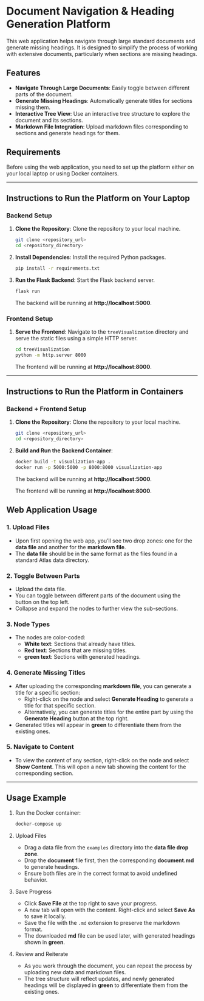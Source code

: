 # Document Navigation & Heading Generation Platform

This web application helps navigate through large standard documents and generate missing headings. It is designed to simplify the process of working with extensive documents, particularly when sections are missing headings.

## Features

- **Navigate Through Large Documents**: Easily toggle between different parts of the document.
- **Generate Missing Headings**: Automatically generate titles for sections missing them.
- **Interactive Tree View**: Use an interactive tree structure to explore the document and its sections.
- **Markdown File Integration**: Upload markdown files corresponding to sections and generate headings for them.

## Requirements

Before using the web application, you need to set up the platform either on your local laptop or using Docker containers.

---

## Instructions to Run the Platform on Your Laptop

### Backend Setup

1. **Clone the Repository**: Clone the repository to your local machine.
   ```bash
   git clone <repository_url>
   cd <repository_directory>
   ```
2. **Install Dependencies**: Install the required Python packages.
   ```bash
   pip install -r requirements.txt
   ```
3. **Run the Flask Backend**: Start the Flask backend server.
   ```bash
   flask run
   ```
   The backend will be running at **http://localhost:5000**.

### Frontend Setup

1. **Serve the Frontend**: Navigate to the `treeVisualization` directory and serve the static files using a simple HTTP server.
   ```bash
   cd treeVisualization
   python -m http.server 8000
   ```
   The frontend will be running at **http://localhost:8000**.

---

## Instructions to Run the Platform in Containers

### Backend + Frontend Setup

1. **Clone the Repository**: Clone the repository to your local machine.
   ```bash
   git clone <repository_url>
   cd <repository_directory>
   ```
2. **Build and Run the Backend Container**:
   ```bash
   docker build -t visualization-app .
   docker run -p 5000:5000 -p 8000:8000 visualization-app
   ```
   The backend will be running at **http://localhost:5000**.

   
   The frontend will be running at **http://localhost:8000**.



## Web Application Usage

### 1. **Upload Files**
   - Upon first opening the web app, you’ll see two drop zones: one for the **data file** and another for the **markdown file**.
   - The **data file** should be in the same format as the files found in a standard Atlas data directory.

### 2. **Toggle Between Parts**
   - Upload the data file.
   - You can toggle between different parts of the document using the button on the top left.
   - Collapse and expand the nodes to further view the sub-sections.

### 3. **Node Types**
   - The nodes are color-coded:
     - **White text**: Sections that already have titles.
     - **Red text**: Sections that are missing titles.
     - **green text**: Sections with generated headings.

### 4. **Generate Missing Titles**
   - After uploading the corresponding **markdown file**, you can generate a title for a specific section:
     - Right-click on the node and select **Generate Heading** to generate a title for that specific section.
     - Alternatively, you can generate titles for the entire part by using the **Generate Heading** button at the top right.
   - Generated titles will appear in **green** to differentiate them from the existing ones.

### 5. **Navigate to Content**
   - To view the content of any section, right-click on the node and select **Show Content**. This will open a new tab showing the content for the corresponding section.

---

## Usage Example

1. Run the Docker container:

   ```bash
   docker-compose up
   ```
2. Upload Files
   
   - Drag a data file from the `examples` directory into the **data file drop zone**.
   - Drop the **document** file first, then the corresponding **document.md** to generate headings.
   - Ensure both files are in the correct format to avoid undefined behavior.

3. Save Progress
   
   - Click **Save File** at the top right to save your progress.
   - A new tab will open with the content. Right-click and select **Save As** to save it locally.
   - Save the file with the `.md` extension to preserve the markdown format.
   - The downloaded **md** file can be used later, with generated headings shown in **green**.

4. Review and Reiterate

   - As you work through the document, you can repeat the process by uploading new data and markdown files.
   - The tree structure will reflect updates, and newly generated headings will be displayed in **green** to differentiate them from the existing ones.



